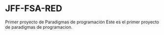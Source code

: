 # JFF-FSA-RED
Primer proyecto de Paradigmas de programación
Este es el primer proyecto de paradigmas de programacion.
